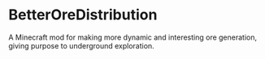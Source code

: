# BetterOreDistribution
A Minecraft mod for making more dynamic and interesting ore generation, giving purpose to underground exploration.
